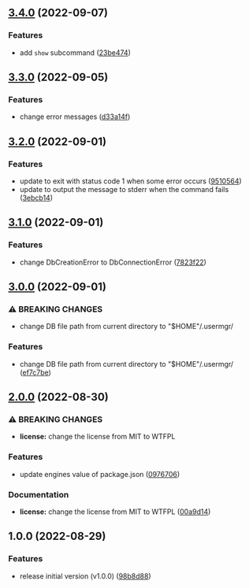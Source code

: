 ## [3.4.0](https://github.com/haru52/clean-user-manager/compare/v3.3.0...v3.4.0) (2022-09-07)


### Features

* add `show` subcommand ([23be474](https://github.com/haru52/clean-user-manager/commit/23be4743649ecaf666c5808d13454e4bd610cb3f))

## [3.3.0](https://github.com/haru52/clean-user-manager/compare/v3.2.0...v3.3.0) (2022-09-05)


### Features

* change error messages ([d33a14f](https://github.com/haru52/clean-user-manager/commit/d33a14f85172db81c74ab121e2fe58d7e6a63eb9))

## [3.2.0](https://github.com/haru52/clean-user-manager/compare/v3.1.0...v3.2.0) (2022-09-01)


### Features

* update to exit with status code 1 when some error occurs ([9510564](https://github.com/haru52/clean-user-manager/commit/95105644cd312a5f24def917cab235f31ab29ff5))
* update to output the message to stderr when the command fails ([3ebcb14](https://github.com/haru52/clean-user-manager/commit/3ebcb141b9f1fdb7df64edd40e843d35671bbbbc))

## [3.1.0](https://github.com/haru52/clean-user-manager/compare/v3.0.0...v3.1.0) (2022-09-01)


### Features

* change DbCreationError to DbConnectionError ([7823f22](https://github.com/haru52/clean-user-manager/commit/7823f2215d535abf4dd1684e8866c341fe6e198b))

## [3.0.0](https://github.com/haru52/clean-user-manager/compare/v2.0.0...v3.0.0) (2022-09-01)


### ⚠ BREAKING CHANGES

* change DB file path from current directory to "$HOME"/.usermgr/

### Features

* change DB file path from current directory to "$HOME"/.usermgr/ ([ef7c7be](https://github.com/haru52/clean-user-manager/commit/ef7c7be444ccc4b931be01ac6cab0a9691be77bf))

## [2.0.0](https://github.com/haru52/clean-user-manager/compare/v1.0.0...v2.0.0) (2022-08-30)


### ⚠ BREAKING CHANGES

* **license:** change the license from MIT to WTFPL

### Features

* update engines value of package.json ([0976706](https://github.com/haru52/clean-user-manager/commit/09767066153e4ed3fe1496cb4269de1b7ff0a8b0))


### Documentation

* **license:** change the license from MIT to WTFPL ([00a9d14](https://github.com/haru52/clean-user-manager/commit/00a9d14cd5dea23640bd3fccb80d9f8ddd8a874f))

## 1.0.0 (2022-08-29)


### Features

* release initial version (v1.0.0) ([98b8d88](https://github.com/haru52/clean-user-manager/commit/98b8d8805360f06ef5642cb4ac8dd9886dd896bd))
